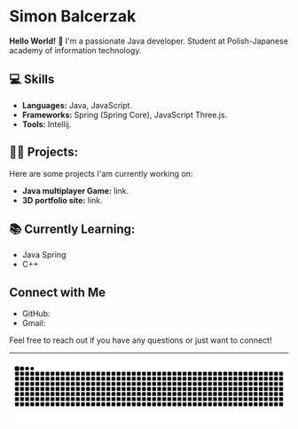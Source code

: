 # Simon Balcerzak

**Hello World!** 👋
I'm a passionate Java developer. 
Student at Polish-Japanese academy of information technology.
## 💻 Skills
- **Languages:** Java, JavaScript.
- **Frameworks:** Spring (Spring Core), JavaScript Three.js. 
- **Tools:** Intellij.
 ## 👨‍💻 Projects:
Here are some projects I'am currently working on:
- **Java multiplayer Game:** link.
- **3D portfolio site:** link.
## 📚 Currently Learning:
- Java Spring
- C++
## Connect with Me
- GitHub: 
- Gmail:
  
Feel free to reach out if you have any questions or just want to connect!

---

<img src="https://raw.githubusercontent.com/PerfectPurplee/PerfectPurplee/output/snake.svg" alt="Snake animation" />

###

